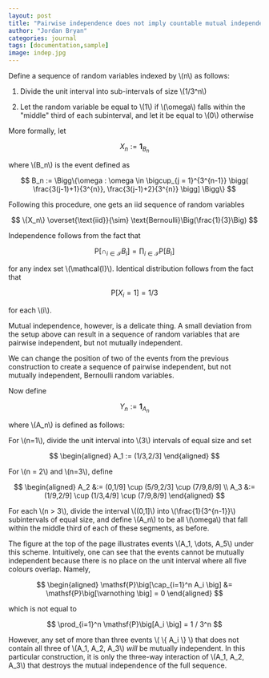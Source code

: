 ```yaml
---
layout: post
title: "Pairwise independence does not imply countable mutual independence"
author: "Jordan Bryan"
categories: journal
tags: [documentation,sample]
image: indep.jpg
---
```



Define a sequence of random variables indexed by \\(n\\) as follows:

1. Divide the unit interval into sub-intervals of size \\(1/3^n\\)

2. Let the random variable be equal to \\(1\\) if \\(\omega\\) falls within the "middle" third of each subinterval, and let it be equal to \\(0\\) otherwise

More formally, let

$$
X_n := \mathbf{1}_{B_n}
$$

where \\(B_n\\) is the event defined as

$$
B_n := \Bigg\{\omega : \omega \in \bigcup_{j = 1}^{3^{n-1}} \bigg( \frac{3(j-1)+1}{3^{n}}, \frac{3(j-1)+2}{3^{n}} \bigg] \Bigg\}
$$

Following this procedure, one gets an iid sequence of random variables

$$
\{X_n\} \overset{\text{iid}}{\sim} \text{Bernoulli}\Big(\frac{1}{3}\Big)
$$

Independence follows from the fact that

$$
\mathsf{P}\big[\cap_{i \in \mathcal{I}} B_i \big] = \prod_{i \in \mathcal{I}}\mathsf{P}\big[B_i \big]
$$

for any index set \\(\mathcal{I}\\). Identical distribution follows from the fact that

$$
\mathsf{P}[X_i = 1] = 1/3
$$

for each \\(i\\).

Mutual independence, however, is a delicate thing. A small deviation from the setup above can result in a sequence of random variables that are pairwise independent, but not mutually independent.

We can change the position of two of the events from the previous construction to create a sequence of pairwise independent, but not mutually independent, Bernoulli random variables.

Now define

$$
Y_n := \mathbf{1}_{A_n}
$$

where \\(A_n\\) is defined as follows:

For \\(n=1\\), divide the unit interval into \\(3\\) intervals of equal size and set

$$
\begin{aligned}
A_1 := (1/3,2/3]
\end{aligned}
$$

For \\(n = 2\\) and \\(n=3\\), define 

$$
\begin{aligned}
A_2 &:= (0,1/9] \cup (5/9,2/3] \cup (7/9,8/9] \\
A_3 &:= (1/9,2/9] \cup (1/3,4/9] \cup (7/9,8/9]
\end{aligned}
$$

For each \\(n > 3\\), divide the interval \\((0,1]\\) into \\(\frac{1}{3^{n-1}}\\) subintervals of equal size, and define \\(A_n\\) to be all \\(\omega\\) that fall within the middle third of each of these segments, as before.

The figure at the top of the page illustrates events \\(A_1, \dots, A_5\\) under this scheme. Intuitively, one can see that the events cannot be mutually independent because there is no place on the unit interval where all five colours overlap. Namely,

$$
\begin{aligned}
\mathsf{P}\big[\cap_{i=1}^n A_i \big] &= \mathsf{P}\big[\varnothing \big] = 0
\end{aligned}
$$

which is not equal to 

$$
\prod_{i=1}^n \mathsf{P}\big[A_i \big] = 1 / 3^n
$$

However, any set of more than three events \\( \\{ A_i \\} \\) that does not contain all three of \\(A_1, A_2, A_3\\) *will* be mutually independent. In this particular construction, it is only the three-way interaction of \\(A_1, A_2, A_3\\) that destroys the mutual independence of the full sequence.



